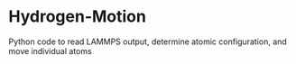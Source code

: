 # Hydrogen-Motion
Python code to read LAMMPS output, determine atomic configuration, and move individual atoms
